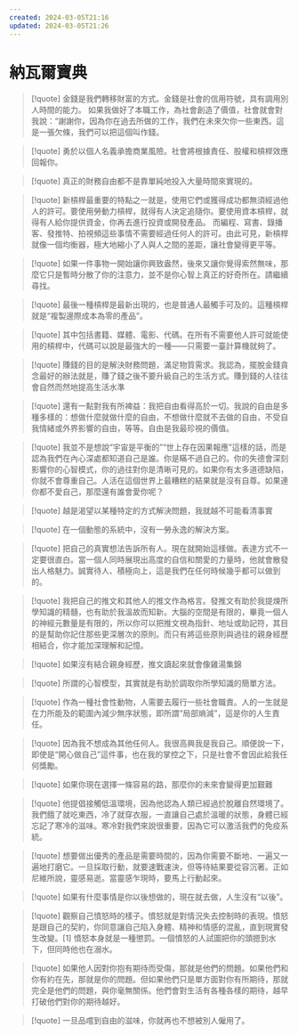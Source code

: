 ```yaml
---
created: 2024-03-05T21:16
updated: 2024-03-05T21:26
---
```

# 納瓦爾寶典

> [!quote]
> 金錢是我們轉移財富的方式。金錢是社會的信用符號，具有調用別人時間的能力。 如果我做好了本職工作，為社會創造了價值，社會就會對我說：“謝謝你，因為你在過去所做的工作，我們在未來欠你一些東西。這是一張欠條，我們可以把這個叫作錢。


> [!quote] 
> 勇於以個人名義承擔商業風險。社會將根據責任、股權和槓桿效應回報你。

> [!quote] 
> 真正的財務自由都不是靠單純地投入大量時間來實現的。

> [!quote] 
> 新槓桿最重要的特點之一就是，使用它們或獲得成功都無須經過他人的許可。要使用勞動力槓桿，就得有人決定追隨你。要使用資本槓桿，就得有人給你提供資金，你再去進行投資或開發產品。 而編程、寫書、錄播客、發推特、拍視頻這些事情不需要經過任何人的許可。由此可見，新槓桿就像一個均衡器，極大地縮小了人與人之間的差距，讓社會變得更平等。

> [!quote] 
> 如果一件事物一開始讓你興致盎然，後來又讓你覺得索然無味，那麼它只是暫時分散了你的注意力，並不是你心智上真正的好奇所在。請繼續尋找。

> [!quote]
>  最後一種槓桿是最新出現的，也是普通人最觸手可及的。這種槓桿就是“複製邊際成本為零的產品”。

> [!quote] 
> 其中包括書籍、媒體、電影、代碼。在所有不需要他人許可就能使用的槓桿中，代碼可以說是最強大的一種——只需要一臺計算機就夠了。

> [!quote] 
> 賺錢的目的是解決財務問題，滿足物質需求。我認為，擺脫金錢貪念最好的辦法就是，賺了錢之後不要升級自己的生活方式。賺到錢的人往往會自然而然地提高生活水準

> [!quote]
>  還有一點對我有所裨益：我把自由看得高於一切。我說的自由是多種多樣的：想做什麼就做什麼的自由，不想做什麼就不去做的自由，不受自我情緒或外界影響的自由，等等。自由是我最珍視的價值。

> [!quote] 
> 我並不是想說“宇宙是平衡的”“世上存在因果報應”這樣的話，而是認為我們在內心深處都知道自己是誰。你是瞞不過自己的。你的失德會深刻影響你的心智模式，你的過往對你是清晰可見的。如果你有太多道德缺陷，你就不會尊重自己。人活在這個世界上最糟糕的結果就是沒有自尊。如果連你都不愛自己，那麼還有誰會愛你呢？

> [!quote] 
> 越是渴望以某種特定的方式解決問題，我就越不可能看清事實

> [!quote] 
> 在一個動態的系統中，沒有一勞永逸的解決方案。

> [!quote] 
> 把自己的真實想法告訴所有人。現在就開始這樣做。表達方式不一定要很直白。當一個人同時展現出高度的自信和關愛的力量時，他就會散發出人格魅力。誠實待人、積極向上，這是我們在任何時候幾乎都可以做到的。

> [!quote] 
> 我把自己的推文和其他人的推文作為格言。發推文有助於我提煉所學知識的精髓，也有助於我溫故而知新。大腦的空間是有限的，畢竟一個人的神經元數量是有限的，所以你可以把推文視為指針、地址或助記符，其目的是幫助你記住那些更深層次的原則。而只有將這些原則與過往的親身經歷相結合，你才能加深理解和記憶。

> [!quote] 
> 如果沒有結合親身經歷，推文讀起來就會像雞湯集錦

> [!quote] 
> 所謂的心智模型，其實就是有助於調取你所學知識的簡單方法。

> [!quote] 
> 作為一種社會性動物，人需要去履行一些社會職責。人的一生就是在力所能及的範圍內減少無序狀態，即所謂“局部熵減”，這是你的人生責任。

> [!quote]
>  因為我不想成為其他任何人。我很高興我是我自己。順便說一下，即使是“開心做自己”這件事，也在我的掌控之下，只是社會不會因此給我任何獎勵。

> [!quote]
>  如果你現在選擇一條容易的路，那麼你的未來會變得更加艱難

> [!quote] 
> 他提倡接觸低溫環境，因為他認為人類已經過於脫離自然環境了。我們餓了就吃東西，冷了就穿衣服，一直讓自己處於溫暖的狀態，身體已經忘記了寒冷的滋味。寒冷對我們來說很重要，因為它可以激活我們的免疫系統。

> [!quote] 
> 想要做出優秀的產品是需要時間的，因為你需要不斷地、一遍又一遍地打磨它。一旦採取行動，就要速戰速決，但等待結果要從容沉著。正如尼維所說，靈感易逝。當靈感乍現時，要馬上行動起來。

> [!quote] 
> 如果有什麼事情是你以後想做的，現在就去做，人生沒有“以後”。

> [!quote] 
> 觀察自己憤怒時的樣子。憤怒就是對情況失去控制時的表現。憤怒是跟自己的契約，你同意讓自己陷入身體、精神和情感的混亂，直到現實發生改變。[1] 憤怒本身就是一種懲罰。一個憤怒的人試圖把你的頭摁到水下，但同時他也在溺水。

> [!quote] 
> 如果他人因對你抱有期待而受傷，那就是他們的問題。如果他們和你有約在先，那就是你的問題。但如果他們只是單方面對你有所期待，那就完全是他們的問題，與你毫無關係。他們會對生活有各種各樣的期待，越早打破他們對你的期待越好。

> [!quote] 
> 一旦品嚐到自由的滋味，你就再也不想被別人僱用了。